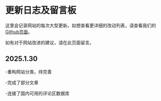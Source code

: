 # 更新日志及留言板

这里会记录网站的每次大型更新。如想查看更详细的改动列表，请查看我们的[Github页面](https://github.com/MCSeekeri/remember11/)。

如有对于网站改进的建议，请在此页面留言。

## 2025.1.30

-重构网站分类，待完善

-完成了部分文章

-连接了国内可用的评论区数据库